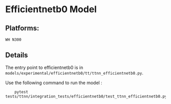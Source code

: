 # Efficientnetb0 Model

## Platforms:
    WH N300

## Details
The entry point to efficientnetb0 is in `models/experimental/efficientnetb0/tt/ttnn_efficientnetb0.py`.

Use the following command to run the model :
```
    pytest tests/ttnn/integration_tests/efficientnetb0/test_ttnn_efficientnetb0.py
```

